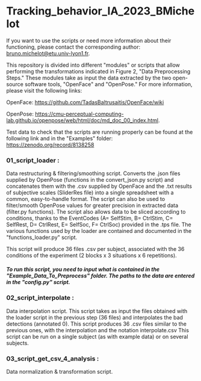 # Tracking_behavior_IA_2023_BMichelot

If you want to use the scripts or need more information about their functioning, please contact the corresponding author: bruno.michelot@etu.univ-lyon1.fr.

This repository is divided into different "modules" or scripts that allow performing the transformations indicated in Figure 2, "Data Preprocessing Steps." These modules take as input the data extracted by the two open-source software tools, "OpenFace" and "OpenPose." For more information, please visit the following links:

OpenFace: https://github.com/TadasBaltrusaitis/OpenFace/wiki

OpenPose: https://cmu-perceptual-computing-lab.github.io/openpose/web/html/doc/md_doc_00_index.html.

Test data to check that the scripts are running properly can be found at the following link and in the "Examples" folder: https://zenodo.org/record/8138258

### 01_script_loader : 

Data restructuring & filtering/smoothing script. 
Converts the .json files supplied by OpenPose (functions in the convert_json.py script) and concatenates them with the .csv supplied by OpenFace and the .txt results of subjective scales (SliderRes file) into a single spreadsheet with a common, easy-to-handle format. 
The script can also be used to filter/smooth OpenPose values for greater precision in extracted data (filter.py functions). 
The script also allows data to be sliced according to conditions, thanks to the EventCodes (A= SelfStim, B= CtrlStim, C= SelfRest, D= CtrlRest, E= SelfSoc, F= CtrlSoc) provided in the .tps file.
The various functions used by the loader are contained and documented in the "functions_loader.py" script. 

This script will produce 36 files .csv per subject, associated with the 36 conditions of the experiment (2 blocks x 3 situations x 6 repetitions). 

##### To run this script, you need to input what is contained in the "Example_Data_To_Preprocess" folder. The paths to the data are entered in the "config.py" script. 

### 02_script_interpolate : 

Data interpolation script. This script takes as input the files obtained with the loader script in the previous step (36 files) and interpolates the bad detections (annotated 0). 
This script produces 36 .csv files similar to the previous ones, with the interpolation and the notation interpolate.csv
This script can be run on a single subject (as with example data) or on several subjects.

### 03_script_get_csv_4_analysis : 

Data normalization & transformation script.
